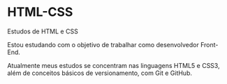 # HTML-CSS
 Estudos de HTML e CSS

Estou estudando com o objetivo de trabalhar como desenvolvedor Front-End.

Atualmente meus estudos se concentram nas linguagens HTML5 e CSS3, além de conceitos básicos de versionamento, com Git e GitHub.
